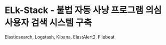 # ELk-Stack - 불법 자동 사냥 프로그램 의심 사용자 검색 시스템 구축
Elasticsearch, Logstash, Kibana, ElastAlert2, Filebeat
